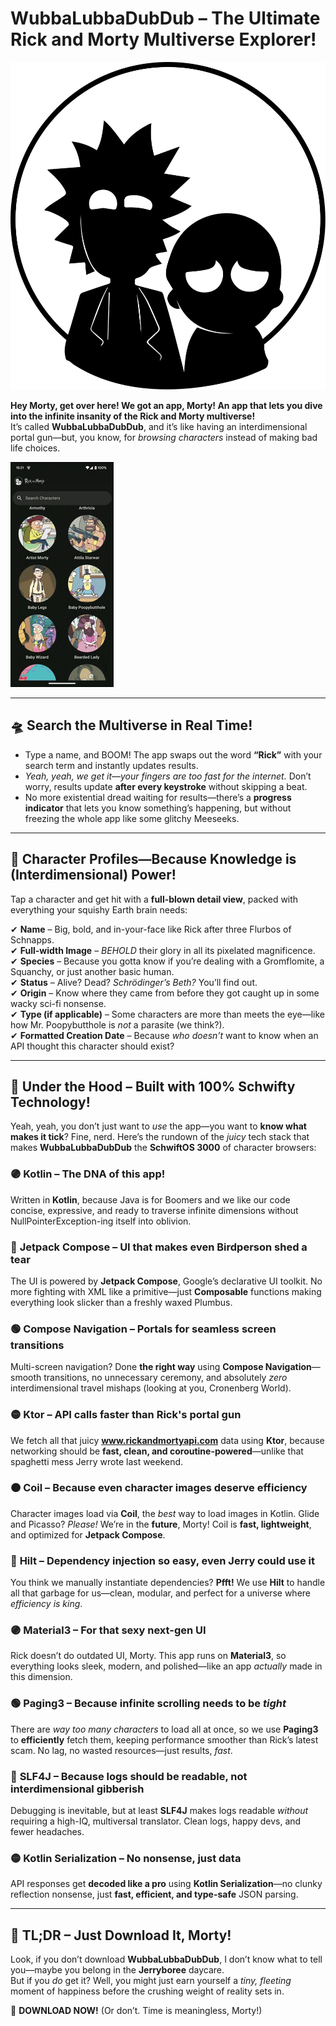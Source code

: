 # WubbaLubbaDubDub – The Ultimate Rick and Morty Multiverse Explorer!  

<img src="./images/rick_and_morty.svg">

**Hey Morty, get over here! We got an app, Morty! An app that lets you dive into the infinite insanity of the Rick and Morty multiverse!**  
It’s called **WubbaLubbaDubDub**, and it’s like having an interdimensional portal gun—but, you know, for *browsing characters* instead of making bad life choices.  

<img src="./images/rick_and_morty.gif">

---

## 🛸 Search the Multiverse in Real Time!  
- Type a name, and BOOM! The app swaps out the word **“Rick”** with your search term and instantly updates results.  
- *Yeah, yeah, we get it—your fingers are too fast for the internet.* Don’t worry, results update **after every keystroke** without skipping a beat.  
- No more existential dread waiting for results—there’s a **progress indicator** that lets you know something’s happening, but without freezing the whole app like some glitchy Meeseeks.  

---

## 🧬 Character Profiles—Because Knowledge is (Interdimensional) Power!  
Tap a character and get hit with a **full-blown detail view**, packed with everything your squishy Earth brain needs:  

✔ **Name** – Big, bold, and in-your-face like Rick after three Flurbos of Schnapps.  
✔ **Full-width Image** – *BEHOLD* their glory in all its pixelated magnificence.  
✔ **Species** – Because you gotta know if you’re dealing with a Gromflomite, a Squanchy, or just another basic human.  
✔ **Status** – Alive? Dead? *Schrödinger’s Beth?* You’ll find out.  
✔ **Origin** – Know where they came from before they got caught up in some wacky sci-fi nonsense.  
✔ **Type (if applicable)** – Some characters are more than meets the eye—like how Mr. Poopybutthole is *not* a parasite (we think?).  
✔ **Formatted Creation Date** – Because *who doesn’t* want to know when an API thought this character should exist?  

---

## 🔧 Under the Hood – Built with **100% Schwifty Technology!**

Yeah, yeah, you don’t just want to *use* the app—you want to **know what makes it tick**? Fine, nerd. Here’s the rundown of the *juicy* tech stack that makes **WubbaLubbaDubDub** the **SchwiftOS 3000** of character browsers:

### 🟣 **Kotlin** – The DNA of this app!
Written in **Kotlin**, because Java is for Boomers and we like our code concise, expressive, and ready to traverse infinite dimensions without NullPointerException-ing itself into oblivion.

### 🔵 **Jetpack Compose** – UI that makes even Birdperson shed a tear
The UI is powered by **Jetpack Compose**, Google’s declarative UI toolkit. No more fighting with XML like a primitive—just **Composable** functions making everything look slicker than a freshly waxed Plumbus.

### 🟢 **Compose Navigation** – Portals for seamless screen transitions
Multi-screen navigation? Done **the right way** using **Compose Navigation**—smooth transitions, no unnecessary ceremony, and absolutely *zero* interdimensional travel mishaps (looking at you, Cronenberg World).

### 🟡 **Ktor** – API calls faster than Rick's portal gun
We fetch all that juicy **www.rickandmortyapi.com** data using **Ktor**, because networking should be **fast, clean, and coroutine-powered**—unlike that spaghetti mess Jerry wrote last weekend.

### 🟠 **Coil** – Because even character images deserve efficiency
Character images load via **Coil**, the *best* way to load images in Kotlin. Glide and Picasso? *Please!* We’re in the **future**, Morty! Coil is **fast, lightweight**, and optimized for **Jetpack Compose**.

### 🔴 **Hilt** – Dependency injection so easy, even Jerry could use it
You think we manually instantiate dependencies? **Pfft!** We use **Hilt** to handle all that garbage for us—clean, modular, and perfect for a universe where *efficiency is king*.

### 🟣 **Material3** – For that sexy next-gen UI
Rick doesn’t do outdated UI, Morty. This app runs on **Material3**, so everything looks sleek, modern, and polished—like an app *actually* made in this dimension.

### 🟢 **Paging3** – Because infinite scrolling needs to be *tight*
There are *way too many characters* to load all at once, so we use **Paging3** to **efficiently** fetch them, keeping performance smoother than Rick’s latest scam. No lag, no wasted resources—just results, *fast*.

### 🔵 **SLF4J** – Because logs should be readable, not interdimensional gibberish
Debugging is inevitable, but at least **SLF4J** makes logs readable *without* requiring a high-IQ, multiversal translator. Clean logs, happy devs, and fewer headaches.

### 🟡 **Kotlin Serialization** – No nonsense, just data
API responses get **decoded like a pro** using **Kotlin Serialization**—no clunky reflection nonsense, just **fast, efficient, and type-safe** JSON parsing.

---

## 🚀 TL;DR – Just Download It, Morty!

Look, if you don’t download **WubbaLubbaDubDub**, I don’t know what to tell you—maybe you belong in the **Jerryboree** daycare.  
But if you *do* get it? Well, you might just earn yourself a *tiny, fleeting* moment of happiness before the crushing weight of reality sets in.

🔬 **DOWNLOAD NOW!** (Or don’t. Time is meaningless, Morty!)